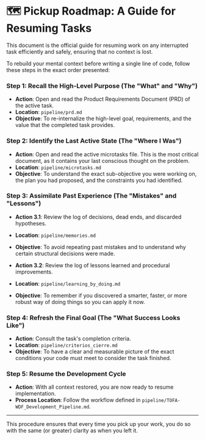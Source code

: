 # 🗺️ Pickup Roadmap: A Guide for Resuming Tasks

This document is the official guide for resuming work on any interrupted task efficiently and safely, ensuring that no context is lost.

To rebuild your mental context before writing a single line of code, follow these steps in the exact order presented:

### **Step 1: Recall the High-Level Purpose (The "What" and "Why")**
*   **Action**: Open and read the Product Requirements Document (PRD) of the active task.
*   **Location**: `pipeline/prd.md`
*   **Objective**: To re-internalize the high-level goal, requirements, and the value that the completed task provides.

### **Step 2: Identify the Last Active State (The "Where I Was")**
*   **Action**: Open and read the active microtasks file. This is the most critical document, as it contains your last conscious thought on the problem.
*   **Location**: `pipeline/microtasks.md`
*   **Objective**: To understand the exact sub-objective you were working on, the plan you had proposed, and the constraints you had identified.

### **Step 3: Assimilate Past Experience (The "Mistakes" and "Lessons")**
*   **Action 3.1**: Review the log of decisions, dead ends, and discarded hypotheses.
*   **Location**: `pipeline/memories.md`
*   **Objective**: To avoid repeating past mistakes and to understand why certain structural decisions were made.

*   **Action 3.2**: Review the log of lessons learned and procedural improvements.
*   **Location**: `pipeline/learning_by_doing.md`
*   **Objective**: To remember if you discovered a smarter, faster, or more robust way of doing things so you can apply it now.

### **Step 4: Refresh the Final Goal (The "What Success Looks Like")**
*   **Action**: Consult the task's completion criteria.
*   **Location**: `pipeline/criterios_cierre.md`
*   **Objective**: To have a clear and measurable picture of the exact conditions your code must meet to consider the task finished.

### **Step 5: Resume the Development Cycle**
*   **Action**: With all context restored, you are now ready to resume implementation.
*   **Process Location**: Follow the workflow defined in `pipeline/TOFA-WDF_Development_Pipeline.md`.

---
This procedure ensures that every time you pick up your work, you do so with the same (or greater) clarity as when you left it.